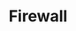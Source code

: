 ---
lang: en
layout: doc
permalink: /doc/firewall/
redirect_from:
- /doc/qubes-firewall/
- /en/doc/qubes-firewall/
- /doc/QubesFirewall/
- /wiki/QubesFirewall/
redirect_to: https://doc.qubes-os.org/en/latest/user/security-in-qubes/firewall.html
ref: 166
title: Firewall
---